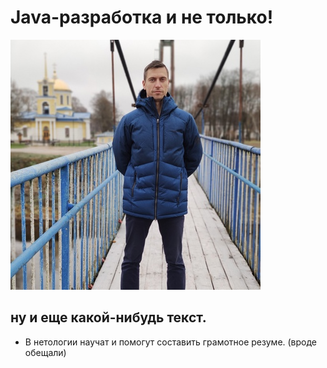 # Java-разработка и не только!
![А кто это тут у нас?](photo.jpg)

## ну и еще какой-нибудь текст.

- В нетологии научат и помогут составить грамотное резуме. (вроде обещали)
